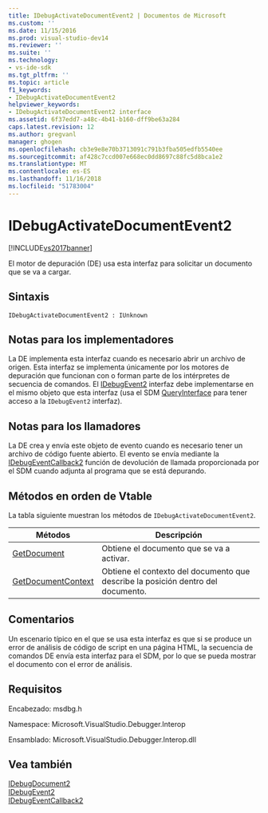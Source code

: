 ```yaml
---
title: IDebugActivateDocumentEvent2 | Documentos de Microsoft
ms.custom: ''
ms.date: 11/15/2016
ms.prod: visual-studio-dev14
ms.reviewer: ''
ms.suite: ''
ms.technology:
- vs-ide-sdk
ms.tgt_pltfrm: ''
ms.topic: article
f1_keywords:
- IDebugActivateDocumentEvent2
helpviewer_keywords:
- IDebugActivateDocumentEvent2 interface
ms.assetid: 6f37edd7-a48c-4b41-b160-dff9be63a284
caps.latest.revision: 12
ms.author: gregvanl
manager: ghogen
ms.openlocfilehash: cb3e9e8e70b3713091c791b3fba505edfb5540ee
ms.sourcegitcommit: af428c7ccd007e668ec0dd8697c88fc5d8bca1e2
ms.translationtype: MT
ms.contentlocale: es-ES
ms.lasthandoff: 11/16/2018
ms.locfileid: "51783004"
---
```

# <a name="idebugactivatedocumentevent2"></a>IDebugActivateDocumentEvent2
[!INCLUDE[vs2017banner](../../../includes/vs2017banner.md)]

El motor de depuración (DE) usa esta interfaz para solicitar un documento que se va a cargar.  
  
## <a name="syntax"></a>Sintaxis  
  
```  
IDebugActivateDocumentEvent2 : IUnknown  
```  
  
## <a name="notes-for-implementers"></a>Notas para los implementadores  
 La DE implementa esta interfaz cuando es necesario abrir un archivo de origen. Esta interfaz se implementa únicamente por los motores de depuración que funcionan con o forman parte de los intérpretes de secuencia de comandos. El [IDebugEvent2](../../../extensibility/debugger/reference/idebugevent2.md) interfaz debe implementarse en el mismo objeto que esta interfaz (usa el SDM [QueryInterface](http://msdn.microsoft.com/library/62fce95e-aafa-4187-b50b-e6611b74c3b3) para tener acceso a la `IDebugEvent2` interfaz).  
  
## <a name="notes-for-callers"></a>Notas para los llamadores  
 La DE crea y envía este objeto de evento cuando es necesario tener un archivo de código fuente abierto. El evento se envía mediante la [IDebugEventCallback2](../../../extensibility/debugger/reference/idebugeventcallback2.md) función de devolución de llamada proporcionada por el SDM cuando adjunta al programa que se está depurando.  
  
## <a name="methods-in-vtable-order"></a>Métodos en orden de Vtable  
 La tabla siguiente muestran los métodos de `IDebugActivateDocumentEvent2`.  
  
|Métodos|Descripción|  
|-------------|-----------------|  
|[GetDocument](../../../extensibility/debugger/reference/idebugactivatedocumentevent2-getdocument.md)|Obtiene el documento que se va a activar.|  
|[GetDocumentContext](../../../extensibility/debugger/reference/idebugactivatedocumentevent2-getdocumentcontext.md)|Obtiene el contexto del documento que describe la posición dentro del documento.|  
  
## <a name="remarks"></a>Comentarios  
 Un escenario típico en el que se usa esta interfaz es que si se produce un error de análisis de código de script en una página HTML, la secuencia de comandos DE envía esta interfaz para el SDM, por lo que se pueda mostrar el documento con el error de análisis.  
  
## <a name="requirements"></a>Requisitos  
 Encabezado: msdbg.h  
  
 Namespace: Microsoft.VisualStudio.Debugger.Interop  
  
 Ensamblado: Microsoft.VisualStudio.Debugger.Interop.dll  
  
## <a name="see-also"></a>Vea también  
 [IDebugDocument2](../../../extensibility/debugger/reference/idebugdocument2.md)   
 [IDebugEvent2](../../../extensibility/debugger/reference/idebugevent2.md)   
 [IDebugEventCallback2](../../../extensibility/debugger/reference/idebugeventcallback2.md)

